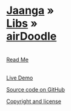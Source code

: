 [Jaanga](../../index.html ) &raquo;<br>[Libs]( ../index.html ) &raquo;<br>[airDoodle]( ./index.html )
=====
<br>

<div id=rm >
	<a href=JavaScript:displayPage("#readme.md#rm"); >Read Me</a>
</div>
<br>

<i class="fa fa-external-link"></i> [Live Demo]( http://jaanga.github.com/libs/ado/latest/index.html ) 

<i class="fa fa-github"></i> [Source code on GitHub]( https://github.com/jaanga/libs/tree/gh-pages/ado/ )  

<i class="fa fa-copy"></i> [Copyright and license]( https://github.com/jaanga/jaanga.github.io/blob/master/jaanga-copyright-and-mit-license.md )
<br>


